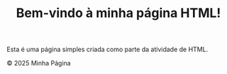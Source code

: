 <!DOCTYPE html>
<html lang="pt-br">
<head>
    <meta charset="UTF-8">
    <meta name="viewport" content="width=device-width, initial-scale=1.0">
    <title>Página HTML Simples</title>
</head>
<body>
    <header>
        <h1>Bem-vindo à minha página HTML!</h1>
    </header>
    <section>
        <p>Esta é uma página simples criada como parte da atividade de HTML.</p>
    </section>
    <footer>
        <p>&copy; 2025 Minha Página</p>
    </footer>
</body>
</html>
